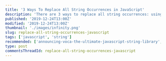 ```yaml
---
title: '3 Ways To Replace All String Occurrences in JavaScript'
description: 'There are 3 ways to replace all string occurrences: using an array, replace with a regular expression and the new replaceAll string method.'
published: '2019-12-24T13:00Z'
modified: '2019-12-24T13:00Z'
thumbnail: './images/infinity.png'
slug: replace-all-string-occurrences-javascript
tags: ['javascript', 'string']
recommended: ['announcing-voca-the-ultimate-javascript-string-library', 'what-every-javascript-developer-should-know-about-unicode']
type: post
commentsThreadId: replace-all-string-occurrences-javascript
---
```


